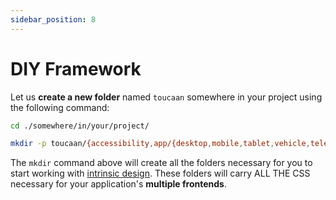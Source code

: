 ```yaml
---
sidebar_position: 8
---
```


# DIY Framework

Let us **create a new folder** named `toucaan` somewhere in your project using the following command: 

```bash title="Setup:"
cd ./somewhere/in/your/project/

mkdir -p toucaan/{accessibility,app/{desktop,mobile,tablet,vehicle,television,watch},env/{helpers,tags},palette,router,typography,utils}

```

The `mkdir` command above will create all the folders necessary for you to start working with [intrinsic design](https://toucaan.com). These folders will carry ALL THE CSS necessary for your application's **multiple frontends**. 
